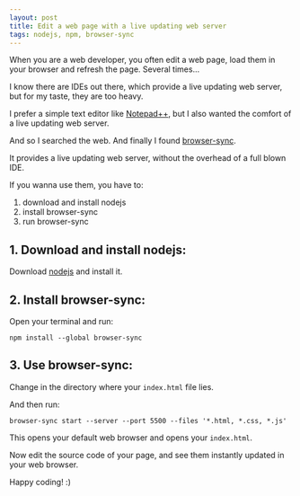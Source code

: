 ```yaml
---
layout: post
title: Edit a web page with a live updating web server
tags: nodejs, npm, browser-sync
---
```


When you are a web developer, you often edit a web page, load them in your browser and refresh the page. Several times...

I know there are IDEs out there, which provide a live updating web server, but for my taste, they are too heavy.

I prefer a simple text editor like [Notepad++](https://notepad-plus-plus.org/downloads/), but I also wanted the comfort of a live updating web server.

And so I searched the web. And finally I found [browser-sync](https://browsersync.io/).

It provides a live updating web server, without the overhead of a full blown IDE.

If you wanna use them, you have to:

1. download and install nodejs
2. install browser-sync
3. run browser-sync

## 1. Download and install nodejs:

Download [nodejs](https://nodejs.org/en/download/) and install it.

## 2. Install browser-sync:

Open your terminal and run:

```
npm install --global browser-sync
```

## 3. Use browser-sync:

Change in the directory where your `index.html` file lies.

And then run:

```
browser-sync start --server --port 5500 --files '*.html, *.css, *.js'
```

This opens your default web browser and opens your `index.html`.

Now edit the source code of your page, and see them instantly updated in your web browser.

Happy coding! :)
